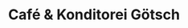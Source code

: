 ---
title: "Café & Konditorei Götsch"
url: /rheinsberg/cafe-und-konditorei-goetsch/
shop: Bäckerei
---